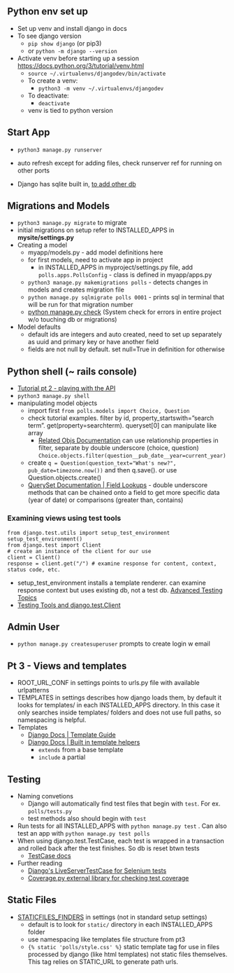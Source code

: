 ## Python env set up

- Set up venv and install django in docs
- To see django version
  - `pip show django` (or pip3)
  - or `python -m django --version`
- Activate venv before starting up a session https://docs.python.org/3/tutorial/venv.html
  - `source ~/.virtualenvs/djangodev/bin/activate`
  - To create a venv:
    - `python3 -m venv ~/.virtualenvs/djangodev`
  - To deactivate:
    - `deactivate`
  - venv is tied to python version

## Start App

- `python3 manage.py runserver`

- auto refresh except for adding files, check runserver ref for running on other ports
- Django has sqlite built in, [to add other db](https://docs.djangoproject.com/en/5.1/topics/install/#get-your-database-running)

## Migrations and Models

- `python3 manage.py migrate` to migrate
- initial migrations on setup refer to INSTALLED_APPS in **mysite/settings.py**
- Creating a model
  - myapp/models.py - add model definitions here
  - for first models, need to activate app in project
    - in INSTALLED_APPS in myproject/settings.py file, add `polls.apps.PollsConfig` - class is defined in myapp/apps.py
  - `python3 manage.py makemigrations polls` - detects changes in models and creates migration file
  - `python manage.py sqlmigrate polls 0001` - prints sql in terminal that will be run for that migration number
  - [python manage.py check](https://docs.djangoproject.com/en/5.1/ref/django-admin/#django-admin-check) (System check for errors in entire project w/o touching db or migrations)
- Model defaults
  - default ids are integers and auto created, need to set up separately as uuid and primary key or have another field
  - fields are not null by default. set null=True in definition for otherwise

## Python shell (~ rails console)

- [Tutorial pt 2 - playing with the API](https://docs.djangoproject.com/en/5.1/intro/tutorial02/#playing-with-the-api)
- `python3 manage.py shell`
- manipulating model objects
  - import first `from polls.models import Choice, Question`
  - check tutorial examples. filter by id, property_startswith=”search term”. get(property=searchterm). queryset[0] can manipulate like array
    - [Related Objs Documentation](https://docs.djangoproject.com/en/5.1/ref/models/relations/) can use relationship properties in filter, separate by double underscore (choice, question) `Choice.objects.filter(question__pub_date__year=current_year)`
  - create `q = Question(question_text="What's new?", pub_date=timezone.now())` and then q.save(). or use Question.objects.create()
  - [QuerySet Documentation | Field Lookups](https://docs.djangoproject.com/en/5.2/ref/models/querysets/#field-lookups) - double underscore methods that can be chained onto a field to get more specific data (year of date) or comparisons (greater than, contains)

### Examining views using test tools

```
from django.test.utils import setup_test_environment
setup_test_environment()
from django.test import Client
# create an instance of the client for our use
client = Client()
response = client.get("/") # examine response for content, context, status code, etc.
```

- setup_test_environment installs a template renderer. can examine response context but uses existing db, not a test db. [Advanced Testing Topics](https://docs.djangoproject.com/en/5.1/topics/testing/advanced/#django.test.utils.setup_test_environment)
- [Testing Tools and django.test.Client](https://docs.djangoproject.com/en/5.1/topics/testing/tools/#testing-tools)

## Admin User

- `python manage.py createsuperuser` prompts to create login w email

## Pt 3 - Views and templates

- ROOT_URL_CONF in settings points to urls.py file with available urlpatterns
- TEMPLATES in settings describes how django loads them, by default it looks for templates/ in each INSTALLED_APPS directory. In this case it only searches inside templates/ folders and does not use full paths, so namespacing is helpful.
- Templates
  - [Django Docs | Template Guide](https://docs.djangoproject.com/en/5.1/topics/templates/)
  - [Django Docs | Built in template helpers](https://docs.djangoproject.com/en/5.1/ref/templates/builtins/#std-templatetag-for)
    - `extends` from a base template
    - `include` a partial

## Testing

- Naming convetions
  - Django will automatically find test files that begin with `test`. For ex. `polls/tests.py`
  - test methods also should begin with `test`
- Run tests for all INSTALLED_APPS with `python manage.py test` . Can also test an app with `python manage.py test polls`
- When using django.test.TestCase, each test is wrapped in a transaction and rolled back after the test finishes. So db is reset btwn tests
  - [TestCase docs](https://docs.djangoproject.com/en/5.1/topics/testing/tools/#testcase)
- Further reading
  - [Django's LiveServerTestCase for Selenium tests](https://docs.djangoproject.com/en/5.1/topics/testing/tools/#liveservertestcase)
  - [Coverage.py external library for checking test coverage](https://docs.djangoproject.com/en/5.1/topics/testing/advanced/#integration-with-coverage-py)

## Static Files

- [STATICFILES_FINDERS](https://docs.djangoproject.com/en/5.1/ref/settings/#std-setting-STATICFILES_FINDERS) in settings (not in standard setup settings)
  - default is to look for `static/` directory in each INSTALLED_APPS folder
  - use namespacing like templates file structure from pt3
  - `{% static 'polls/style.css' %}` static template tag for use in files processed by django (like html templates) not static files themselves. This tag relies on STATIC_URL to generate path urls.
